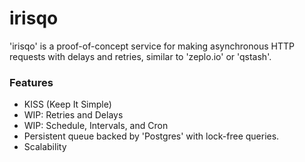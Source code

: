 # irisqo

'irisqo' is a proof-of-concept service for making asynchronous HTTP requests with delays and retries, similar to 'zeplo.io' or 'qstash'.

### Features
- KISS (Keep It Simple)
- WIP: Retries and Delays
- WIP: Schedule, Intervals, and Cron
- Persistent queue backed by 'Postgres' with lock-free queries.
- Scalability